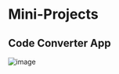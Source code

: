 # Mini-Projects

## Code Converter App
![image](https://github.com/Ajay84sia/Mini-Projects/assets/98752820/14bde366-56f6-4fdd-b71b-884cc375283f)
